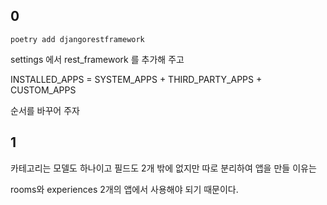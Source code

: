 ## 0

`poetry add djangorestframework`

settings 에서 rest_framework 를 추가해 주고

INSTALLED_APPS = SYSTEM_APPS + THIRD_PARTY_APPS + CUSTOM_APPS 

순서를 바꾸어 주자



## 1

카테고리는 모델도 하나이고 필드도 2개 밖에 없지만 따로 분리하여 앱을 만들 이유는

rooms와 experiences 2개의 앱에서 사용해야 되기 때문이다. 

